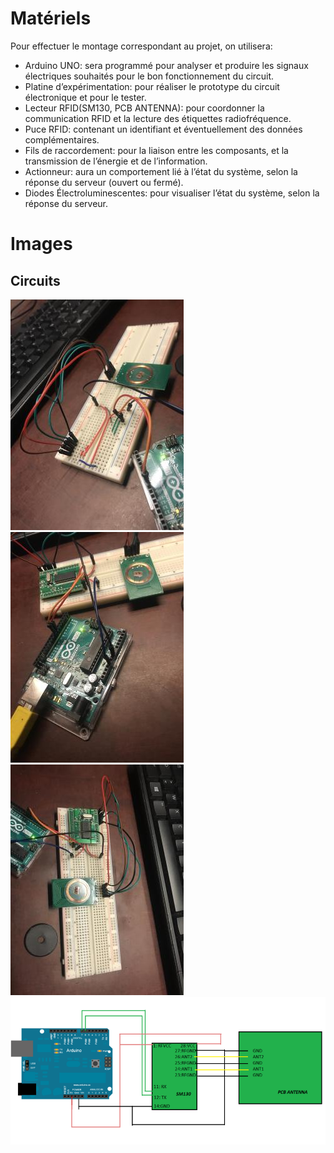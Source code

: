 # Matériels 
Pour effectuer le montage correspondant au projet, on utilisera:
- Arduino UNO: sera programmé pour analyser et produire les signaux
        électriques souhaités pour le bon fonctionnement du circuit.
- Platine d’expérimentation: pour réaliser le prototype du circuit électronique et pour le tester.
- Lecteur RFID(SM130, PCB ANTENNA): pour coordonner la communication RFID et la lecture des étiquettes radiofréquence.
- Puce RFID: contenant un identifiant et éventuellement des données complémentaires.
- Fils de raccordement: pour la liaison entre les composants, et la transmission de l’énergie et de l’information.
- Actionneur: aura un comportement lié à l’état du système, selon la réponse du serveur (ouvert ou fermé).
- Diodes Électroluminescentes: pour visualiser l’état du système, selon la réponse du serveur.

# Images
## Circuits
![alt text](circuit0.jpg)
![alt text](circuit1.jpg)
![alt text](circuit2.jpg)
![alt text](rfid-reader-arduino-sm130.png)